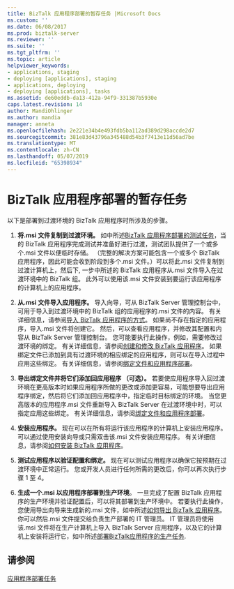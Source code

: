 ```yaml
---
title: BizTalk 应用程序部署的暂存任务 |Microsoft Docs
ms.custom: ''
ms.date: 06/08/2017
ms.prod: biztalk-server
ms.reviewer: ''
ms.suite: ''
ms.tgt_pltfrm: ''
ms.topic: article
helpviewer_keywords:
- applications, staging
- deploying [applications], staging
- applications, deploying
- deploying [applications], tasks
ms.assetid: de60eddb-da13-412a-94f9-331387b5930e
caps.latest.revision: 14
author: MandiOhlinger
ms.author: mandia
manager: anneta
ms.openlocfilehash: 2e221e34b4e493fdb5ba112ad389d298accde2d7
ms.sourcegitcommit: 381e83d43796a345488d54b3f7413e11d56ad7be
ms.translationtype: MT
ms.contentlocale: zh-CN
ms.lasthandoff: 05/07/2019
ms.locfileid: "65398934"
---
```

# <a name="staging-tasks-for-biztalk-application-deployment"></a>BizTalk 应用程序部署的暂存任务
以下是部署到过渡环境的 BizTalk 应用程序时所涉及的步骤。  
  
1.  **将.msi 文件复制到过渡环境。** 如中所述[BizTalk 应用程序部署的测试任务](../core/testing-tasks-for-biztalk-application-deployment.md)，当的 BizTalk 应用程序完成测试并准备好进行过渡，测试团队提供了一个或多个.msi 文件以便临时存储。 （完整的解决方案可能包含一个或多个 BizTalk 应用程序，因此可能会收到阶段到多个.msi 文件。）可以将此.msi 文件复制到过渡计算机上，然后下, 一步中所述的 BizTalk 应用程序从.msi 文件导入在过渡环境中的 BizTalk 组。 此外可以使用该.msi 文件安装到要运行该应用程序的计算机上的应用程序。  
  
2.  **从.msi 文件导入应用程序。** 导入向导，可从 BizTalk Server 管理控制台中，可用于导入到过渡环境中的 BizTalk 组的应用程序的.msi 文件的内容。 有关详细信息，请参阅[导入 BizTalk 应用程序的方式](../core/how-to-import-a-biztalk-application.md)。 如果尚不存在指定的应用程序，导入.msi 文件将创建它。 然后，可以查看应用程序，并修改其配置和内容从 BizTalk Server 管理控制台。 您可能要执行此操作，例如，需要修改过渡环境的绑定。 有关详细信息，请参阅[创建和修改 BizTalk 应用程序](../core/creating-and-modifying-biztalk-applications.md)。 如果绑定文件已添加到具有过渡环境的相应绑定的应用程序，则可以在导入过程中应用这些绑定。 有关详细信息，请参阅[绑定文件和应用程序部署](../core/binding-files-and-application-deployment.md)。  
  
3.  **导出绑定文件并将它们添加回应用程序 （可选）。** 若要使应用程序导入回过渡环境在更高版本时如果应用程序所做的更改或添加更容易，可能想要导出应用程序绑定，然后将它们添加回应用程序中，指定临时目标绑定的环境。 当您更高版本的应用程序.msi 文件重新导入 BizTalk Server 在过渡环境中时，可以指定应用这些绑定。 有关详细信息，请参阅[绑定文件和应用程序部署](../core/binding-files-and-application-deployment.md)。  
  
4.  **安装应用程序。** 现在可以在所有将运行该应用程序的计算机上安装应用程序。 可以通过使用安装向导或只需双击该.msi 文件安装应用程序。 有关详细信息，请参阅[如何安装 BizTalk 应用程序](../core/how-to-install-a-biztalk-application.md)。  
  
5.  **测试应用程序以验证配置和绑定。** 现在可以测试应用程序以确保它按预期在过渡环境中正常运行。 您或开发人员进行任何所需的更改后，你可以再次执行步骤 1 至 4。  
  
6.  **生成一个.msi 以应用程序部署到生产环境**。 一旦完成了配置 BizTalk 应用程序的生产环境并验证配置后，可以将其部署到生产环境中。 若要执行此操作，您使用导出向导来生成新的.msi 文件，如中所述[如何导出 BizTalk 应用程序](../core/how-to-export-a-biztalk-application.md)。 你可以然后.msi 文件提交给负责生产部署的 IT 管理员。 IT 管理员将使用该.msi 文件将在生产计算机上导入 BizTalk Server 应用程序，以及它的计算机上安装将运行它，如中所述[部署BizTalk应用程序的生产任务](../core/production-tasks-for-biztalk-application-deployment.md).  
  
## <a name="see-also"></a>请参阅  
 [应用程序部署任务](../core/application-deployment-tasks.md)